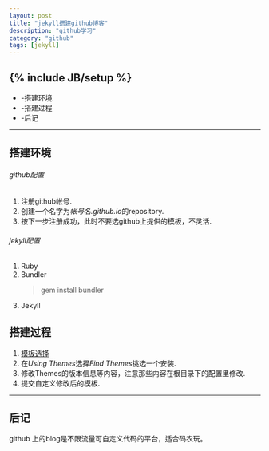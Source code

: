 ```yaml
---
layout: post
title: "jekyll搭建github博客"
description: "github学习"
category: "github"
tags: [jekyll]
---
```

{% include JB/setup %}
---
*	-搭建环境
*	-搭建过程
*	-后记
---
## 搭建环境

###### github配置
1. 注册github帐号.
2. 创建一个名字为*帐号名.github.io*的repository.
3. 按下一步注册成功，此时不要选github上提供的模板，不灵活.

###### jekyll配置
1. Ruby
2. Bundler
   >  gem install bundler
3. Jekyll

## 搭建过程
1. [模板选择][1]
2. 在*Using Themes*选择*Find Themes*挑选一个安装.
3. 修改Themes的版本信息等内容，注意那些内容在根目录下的配置里修改.
4. 提交自定义修改后的模板.
---
## 后记
   github 上的blog是不限流量可自定义代码的平台，适合码农玩。

[1]:http://jekyllbootstrap.com
